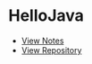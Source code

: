 # HelloJava

- [View Notes](https://zhmhbest.github.io/HelloJava/index.html)
- [View Repository](https://github.com/zhmhbest/HelloJava)
